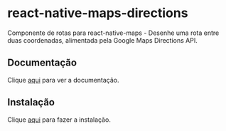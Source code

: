 # react-native-maps-directions

Componente de rotas para react-native-maps - Desenhe uma rota entre duas coordenadas, alimentada pela Google Maps Directions API.

## Documentação

Clique [aqui](https://github.com/bramus/react-native-maps-directions) para ver a documentação.

## Instalação

Clique [aqui](https://www.npmjs.com/package/react-native-maps-directions) para fazer a instalação.